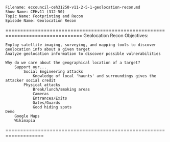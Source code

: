     Filename: eccouncil-ceh31250-v11-2-5-1-geolocation-recon.md
    Show Name: CEHv11 (312-50)
    Topic Name: Footprinting and Recon
    Episode Name: Geolocation Recon

================================================================================
Geolocation Recon
Objectives:

    Employ satellite imaging, surveying, and mapping tools to discover geolocation info about a given target
    Analyze geolocation information to discover possible vulnerabilities

    Why do we care about the geographical location of a target?
        Support our...
            Social Engineering attacks
                Knowledge of local 'haunts' and surroundings gives the attacker social credit
            Physical attacks
                Break/lunch/smoking areas
                Cameras
                Entrances/Exits
                Gates/Guards
                Good hiding spots
    Demo
        Google Maps
        Wikimapia
===================================================================



